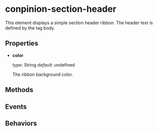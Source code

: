 conpinion-section-header
========================

This element displays a simple section header ribbon. The header text is defined by the tag body.


Properties
----------

  * **color**
  
    *type*: String
    *default*: undefined
    
    The ribbon background color.


Methods
-------


Events
------


Behaviors
---------
